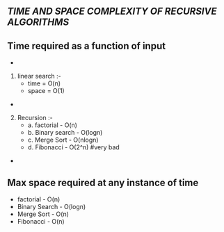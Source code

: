 *TIME AND SPACE COMPLEXITY OF RECURSIVE ALGORITHMS*
-
Time required as a function of input
-
- 
1. linear search :- 
    - time = O(n)
    - space = O(1)
- 
2. Recursion :-
    - a. factorial - O(n)
    - b. Binary search - O(logn)
    - c. Merge Sort - O(nlogn)
    - d. Fibonacci - O(2^n)   #very bad
-
Max space required at any instance of time
-
- factorial - O(n)
- Binary Search - O(logn)
- Merge Sort - O(n) 
- Fibonacci - O(n)